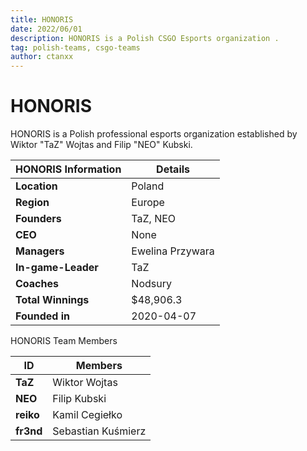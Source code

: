 ```yaml
---
title: HONORIS
date: 2022/06/01
description: HONORIS is a Polish CSGO Esports organization .
tag: polish-teams, csgo-teams
author: ctanxx
---
```


# HONORIS

HONORIS is a Polish professional esports organization established by Wiktor "TaZ" Wojtas and Filip "NEO" Kubski.

| **HONORIS Information** | **Details**      |
| ----------------------- | ---------------- |
| **Location**            | Poland           |
| **Region**              | Europe           |
| **Founders**            | TaZ, NEO         |
| **CEO**                 | None             |
| **Managers**            | Ewelina Przywara |
| **In-game-Leader**      | TaZ              |
| **Coaches**             | Nodsury          |
| **Total Winnings**      | $48,906.3        |
| **Founded in**          | 2020-04-07       |

HONORIS Team Members

 **ID**     | **Members**        |
| --------- | ------------------ |
| **TaZ**   | Wiktor Wojtas      |
| **NEO**   | Filip Kubski       |
| **reiko** | Kamil Cegiełko     |
| **fr3nd** | Sebastian Kuśmierz |